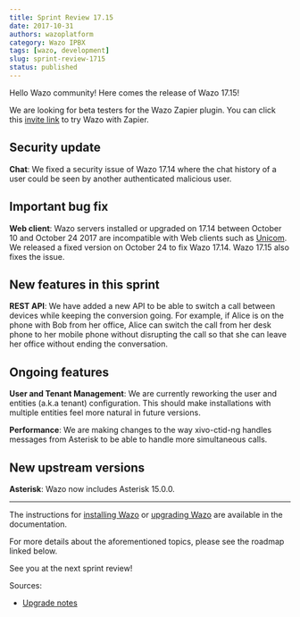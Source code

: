 ```yaml
---
title: Sprint Review 17.15
date: 2017-10-31
authors: wazoplatform
category: Wazo IPBX
tags: [wazo, development]
slug: sprint-review-1715
status: published
---
```


Hello Wazo community! Here comes the release of Wazo 17.15!

We are looking for beta testers for the Wazo Zapier plugin. You can click this [invite link](https://zapier.com/platform/public-invite/430/a797f40ef69e5a38e4c331d1996d61ce/) to try Wazo with Zapier.

## Security update

**Chat**: We fixed a security issue of Wazo 17.14 where the chat history of a user could be seen by another authenticated malicious user.

## Important bug fix

**Web client**: Wazo servers installed or upgraded on 17.14 between October 10 and October 24 2017 are incompatible with Web clients such as [Unicom](https://phone.wazo.community). We released a fixed version on October 24 to fix Wazo 17.14. Wazo 17.15 also fixes the issue.

## New features in this sprint

**REST API**: We have added a new API to be able to switch a call between devices while keeping the conversion going. For example, if Alice is on the phone with Bob from her office, Alice can switch the call from her desk phone to her mobile phone without disrupting the call so that she can leave her office without ending the conversation.

## Ongoing features

**User and Tenant Management**: We are currently reworking the user and entities (a.k.a tenant) configuration. This should make installations with multiple entities feel more natural in future versions.

**Performance**: We are making changes to the way xivo-ctid-ng handles messages from Asterisk to be able to handle more simultaneous calls.

## New upstream versions

**Asterisk**: Wazo now includes Asterisk 15.0.0.

---

The instructions for [installing Wazo](/uc-doc/installation) or [upgrading Wazo](/uc-doc/upgrade) are available in the documentation.

For more details about the aforementioned topics, please see the roadmap linked below.

See you at the next sprint review!

<!-- truncate -->

Sources:

- [Upgrade notes](https://wazo.readthedocs.io/en/wazo-17.15/upgrade/upgrade.html#upgrade-notes)
